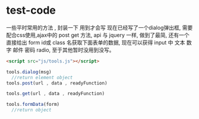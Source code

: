 # test-code
一些平时常用的方法 , 封装一下 用到才会写
现在已经写了一个dialog弹出框, 需要配合css使用,ajax中的 post get 方法, api 与 jquery 一样, 做到了最简, 还有一个直接给出 form id或 class 名获取下面表单的数据, 现在可以获得 input 中 文本 数字 邮件 密码 radio, 至于其他暂时没用到没写。
```html
<script src="js/tools.js"></script>
```
```javascript
tools.dialog(msg)
  //return element object
tools.post(url , data , readyFunction)

tools.get(url , data , readyFunction)

tools.formData(form)
  //return object
```
